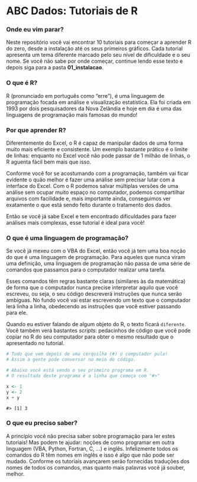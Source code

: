 ABC Dados: Tutoriais de R
================

### Onde eu vim parar?

Neste repositório você vai encontrar 10 tutoriais para começar a
aprender R do zero, desde a instalação até os seus primeiros gráficos.
Cada tutorial apresenta um tema diferente marcado pelo seu nível de
dificuldade e o seu nome. Se você não sabe por onde começar, continue
lendo esse texto e depois siga para a pasta **01\_instalacao**.

### O que é R?

R (pronunciado em português como “erre”), é uma linguagem de programação
focada em análise e visualização estatística. Ela foi criada em 1993 por
dois pesquisadores da Nova Zelândia e hoje em dia é uma das linguagens
de programação mais famosas do mundo\!

### Por que aprender R?

Diferentemente do Excel, o R é capaz de manipular dados de uma forma
muito mais eficiente e consistente. Um exemplo bastante prático é o
limite de linhas: enquanto no Excel você não pode passar de 1 milhão de
linhas, o R aguenta fácil bem mais que isso.

Conforme você for se acostumando com a programação, também vai ficar
evidente o quão melhor é fazer uma análise sem precisar lutar com a
interface do Excel. Com o R podemos salvar múltiplas versões de uma
análise sem ocupar muito espaço no computador, podemos compartilhar
arquivos com facilidade e, mais importante ainda, conseguimos ver
exatamente o que está sendo feito durante o tratamento dos dados.

Então se você já sabe Excel e tem encontrado dificuldades para fazer
análises mais complexas, esse tutorial é ideal para você\!

### O que é uma linguagem de programação?

Se você já mexeu com o VBA do Excel, então você já tem uma boa noção do
que é uma linguagem de programação. Para aqueles que nunca viram uma
definição, uma linguagem de programação não passa de uma série de
comandos que passamos para o computador realizar uma tarefa.

Esses comandos têm regras bastante claras (similares às da matemática)
de forma que o computador nunca precise interpretar aquilo que você
escreveu, ou seja, o seu código descreverá instruções que nunca serão
ambíguas. No fundo você vai estar escrevendo um texto que o computador
lerá linha a linha, obedecendo as instruções que você estiver passando
para ele.

Quando eu estiver falando de algum objeto do R, o texto ficará
`diferente`. Você também verá bastantes *scripts*: pedacinhos de código
que você pode copiar no R do seu computador para obter o mesmo resultado
que o apresentado no tutorial.

``` r
# Tudo que vem depois de uma cerquilha (#) o computador pula!
# Assim a gente pode conversar no meio do código.

# Abaixo você está vendo o seu primeiro programa em R.
# O resultado deste programa é a linha que começa com "#>"

x <- 1
y <- 2
x + y
```

    #> [1] 3

### O que eu preciso saber?

A princípio você não precisa saber sobre programação para ler estes
tutoriais\! Mas podem te ajudar: noções de como programar em outra
linguagem (VBA, Python, Fortran, C, …) e inglês. Infelizmente todos os
comandos do R têm nomes em inglês e isso é algo que não pode ser mudado.
Conforme os tutoriais avançarem serão fornecidas traduções dos nomes de
todos os comandos, mas quanto mais palavras você já souber, melhor.
